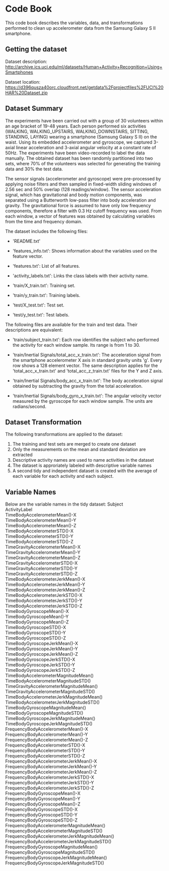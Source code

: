# Code Book

This code book describes the variables, data, and transformations performed to clean up accelerometer data from the Samsung Galaxy S II smartphone.

## <a name="getDataset">Getting the dataset</a>
Dataset description: http://archive.ics.uci.edu/ml/datasets/Human+Activity+Recognition+Using+Smartphones

Dataset location: https://d396qusza40orc.cloudfront.net/getdata%2Fprojectfiles%2FUCI%20HAR%20Dataset.zip 

## Dataset Summary
The experiments have been carried out with a group of 30 volunteers within an age bracket of 19-48 years. Each person performed six activities (WALKING, WALKING_UPSTAIRS, WALKING_DOWNSTAIRS, SITTING, STANDING, LAYING) wearing a smartphone (Samsung Galaxy S II) on the waist. Using its embedded accelerometer and gyroscope, we captured 3-axial linear acceleration and 3-axial angular velocity at a constant rate of 50Hz. The experiments have been video-recorded to label the data manually. The obtained dataset has been randomly partitioned into two sets, where 70% of the volunteers was selected for generating the training data and 30% the test data. 

The sensor signals (accelerometer and gyroscope) were pre-processed by applying noise filters and then sampled in fixed-width sliding windows of 2.56 sec and 50% overlap (128 readings/window). The sensor acceleration signal, which has gravitational and body motion components, was separated using a Butterworth low-pass filter into body acceleration and gravity. The gravitational force is assumed to have only low frequency components, therefore a filter with 0.3 Hz cutoff frequency was used. From each window, a vector of features was obtained by calculating variables from the time and frequency domain. 

The dataset includes the following files:

- 'README.txt'

- 'features_info.txt': Shows information about the variables used on the feature vector.

- 'features.txt': List of all features.

- 'activity_labels.txt': Links the class labels with their activity name.

- 'train/X_train.txt': Training set.

- 'train/y_train.txt': Training labels.

- 'test/X_test.txt': Test set.

- 'test/y_test.txt': Test labels.
 
The following files are available for the train and test data. Their descriptions are equivalent: 

- 'train/subject_train.txt': Each row identifies the subject who performed the activity for each window sample. Its range is from 1 to 30. 

- 'train/Inertial Signals/total_acc_x_train.txt': The acceleration signal from the smartphone accelerometer X axis in standard gravity units 'g'. Every row shows a 128 element vector. The same description applies for the 'total_acc_x_train.txt' and 'total_acc_z_train.txt' files for the Y and Z axis. 

- 'train/Inertial Signals/body_acc_x_train.txt': The body acceleration signal obtained by subtracting the gravity from the total acceleration. 

- 'train/Inertial Signals/body_gyro_x_train.txt': The angular velocity vector measured by the gyroscope for each window sample. The units are radians/second. 
 
## Dataset Transformation
The following transformations are applied to the dataset:

1. The training and test sets are merged to create one dataset
2. Only the measurements on the mean and standard deviation are extracted
3. Descriptive activity names are used to name activities in the dataset
4. The dataset is approriately labeled with descriptive variable names
5. A second tidy and independent dataset is created with the average of each variable for each activity and each subject.

## Variable Names
Below are the variable names in the tidy dataset:
Subject                                       
ActivityLabel                                
TimeBodyAccelerometerMean()-X                 
TimeBodyAccelerometerMean()-Y                
TimeBodyAccelerometerMean()-Z                 
TimeBodyAccelerometerSTD()-X                 
TimeBodyAccelerometerSTD()-Y                  
TimeBodyAccelerometerSTD()-Z                 
TimeGravityAccelerometerMean()-X              
TimeGravityAccelerometerMean()-Y             
TimeGravityAccelerometerMean()-Z              
TimeGravityAccelerometerSTD()-X              
TimeGravityAccelerometerSTD()-Y               
TimeGravityAccelerometerSTD()-Z              
TimeBodyAccelerometerJerkMean()-X             
TimeBodyAccelerometerJerkMean()-Y            
TimeBodyAccelerometerJerkMean()-Z             
TimeBodyAccelerometerJerkSTD()-X             
TimeBodyAccelerometerJerkSTD()-Y              
TimeBodyAccelerometerJerkSTD()-Z             
TimeBodyGyroscopeMean()-X                     
TimeBodyGyroscopeMean()-Y                    
TimeBodyGyroscopeMean()-Z                     
TimeBodyGyroscopeSTD()-X                     
TimeBodyGyroscopeSTD()-Y                      
TimeBodyGyroscopeSTD()-Z                     
TimeBodyGyroscopeJerkMean()-X                 
TimeBodyGyroscopeJerkMean()-Y                
TimeBodyGyroscopeJerkMean()-Z                 
TimeBodyGyroscopeJerkSTD()-X                 
TimeBodyGyroscopeJerkSTD()-Y                  
TimeBodyGyroscopeJerkSTD()-Z                 
TimeBodyAccelerometerMagnitudeMean()          
TimeBodyAccelerometerMagnitudeSTD()          
TimeGravityAccelerometerMagnitudeMean()       
TimeGravityAccelerometerMagnitudeSTD()       
TimeBodyAccelerometerJerkMagnitudeMean()      
TimeBodyAccelerometerJerkMagnitudeSTD()      
TimeBodyGyroscopeMagnitudeMean()              
TimeBodyGyroscopeMagnitudeSTD()              
TimeBodyGyroscopeJerkMagnitudeMean()          
TimeBodyGyroscopeJerkMagnitudeSTD()          
FrequencyBodyAccelerometerMean()-X            
FrequencyBodyAccelerometerMean()-Y           
FrequencyBodyAccelerometerMean()-Z            
FrequencyBodyAccelerometerSTD()-X            
FrequencyBodyAccelerometerSTD()-Y             
FrequencyBodyAccelerometerSTD()-Z            
FrequencyBodyAccelerometerJerkMean()-X        
FrequencyBodyAccelerometerJerkMean()-Y       
FrequencyBodyAccelerometerJerkMean()-Z        
FrequencyBodyAccelerometerJerkSTD()-X        
FrequencyBodyAccelerometerJerkSTD()-Y         
FrequencyBodyAccelerometerJerkSTD()-Z        
FrequencyBodyGyroscopeMean()-X                
FrequencyBodyGyroscopeMean()-Y               
FrequencyBodyGyroscopeMean()-Z                
FrequencyBodyGyroscopeSTD()-X                
FrequencyBodyGyroscopeSTD()-Y                 
FrequencyBodyGyroscopeSTD()-Z                
FrequencyBodyAccelerometerMagnitudeMean()     
FrequencyBodyAccelerometerMagnitudeSTD()     
FrequencyBodyAccelerometerJerkMagnitudeMean() 
FrequencyBodyAccelerometerJerkMagnitudeSTD() 
FrequencyBodyGyroscopeMagnitudeMean()         
FrequencyBodyGyroscopeMagnitudeSTD()         
FrequencyBodyGyroscopeJerkMagnitudeMean()     
FrequencyBodyGyroscopeJerkMagnitudeSTD() 
